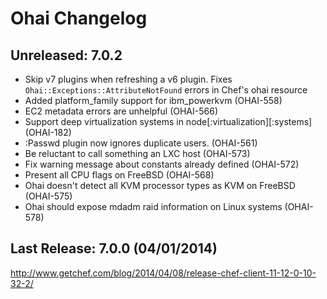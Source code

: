 # Ohai Changelog

## Unreleased: 7.0.2

* Skip v7 plugins when refreshing a v6 plugin. Fixes
  `Ohai::Exceptions::AttributeNotFound` errors in Chef's ohai resource
* Added platform_family support for ibm_powerkvm (OHAI-558)
* EC2 metadata errors are unhelpful (OHAI-566)
* Support deep virtualization systems in node[:virtualization][:systems] (OHAI-182)
* :Passwd plugin now ignores duplicate users. (OHAI-561)
* Be reluctant to call something an LXC host (OHAI-573)
* Fix warning message about constants already defined (OHAI-572)
* Present all CPU flags on FreeBSD (OHAI-568)
* Ohai doesn't detect all KVM processor types as KVM on FreeBSD (OHAI-575)
* Ohai should expose mdadm raid information on Linux systems (OHAI-578)

## Last Release: 7.0.0 (04/01/2014)

http://www.getchef.com/blog/2014/04/08/release-chef-client-11-12-0-10-32-2/
